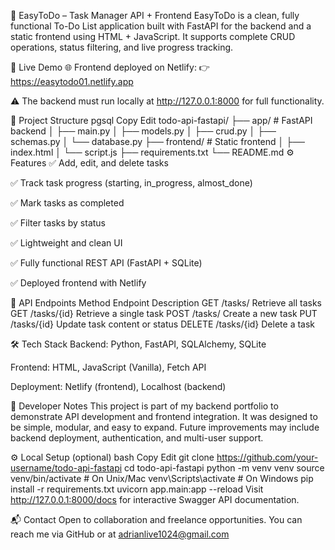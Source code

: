 📝 EasyToDo – Task Manager API + Frontend
EasyToDo is a clean, fully functional To-Do List application built with FastAPI for the backend and a static frontend using HTML + JavaScript. It supports complete CRUD operations, status filtering, and live progress tracking.

🚀 Live Demo
🌐 Frontend deployed on Netlify:
👉 https://easytodo01.netlify.app

⚠️ The backend must run locally at http://127.0.0.1:8000 for full functionality.

🧱 Project Structure
pgsql
Copy
Edit
todo-api-fastapi/
├── app/               # FastAPI backend
│   ├── main.py
│   ├── models.py
│   ├── crud.py
│   ├── schemas.py
│   └── database.py
├── frontend/          # Static frontend
│   ├── index.html
│   └── script.js
├── requirements.txt
└── README.md
⚙️ Features
✅ Add, edit, and delete tasks

✅ Track task progress (starting, in_progress, almost_done)

✅ Mark tasks as completed

✅ Filter tasks by status

✅ Lightweight and clean UI

✅ Fully functional REST API (FastAPI + SQLite)

✅ Deployed frontend with Netlify

📡 API Endpoints
Method	Endpoint	Description
GET	/tasks/	Retrieve all tasks
GET	/tasks/{id}	Retrieve a single task
POST	/tasks/	Create a new task
PUT	/tasks/{id}	Update task content or status
DELETE	/tasks/{id}	Delete a task

🛠 Tech Stack
Backend: Python, FastAPI, SQLAlchemy, SQLite

Frontend: HTML, JavaScript (Vanilla), Fetch API

Deployment: Netlify (frontend), Localhost (backend)

🧠 Developer Notes
This project is part of my backend portfolio to demonstrate API development and frontend integration. It was designed to be simple, modular, and easy to expand. Future improvements may include backend deployment, authentication, and multi-user support.

⚙️ Local Setup (optional)
bash
Copy
Edit
git clone https://github.com/your-username/todo-api-fastapi
cd todo-api-fastapi
python -m venv venv
source venv/bin/activate      # On Unix/Mac
venv\Scripts\activate         # On Windows
pip install -r requirements.txt
uvicorn app.main:app --reload
Visit http://127.0.0.1:8000/docs for interactive Swagger API documentation.

📬 Contact
Open to collaboration and freelance opportunities.
You can reach me via GitHub or at adrianlive1024@gmail.com
